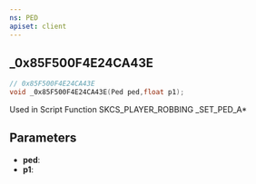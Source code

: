 ```yaml
---
ns: PED
apiset: client
---
```

## _0x85F500F4E24CA43E

```c
// 0x85F500F4E24CA43E
void _0x85F500F4E24CA43E(Ped ped,float p1);
```

Used in Script Function SKCS_PLAYER_ROBBING
_SET_PED_A*

## Parameters
* **ped**:
* **p1**:



